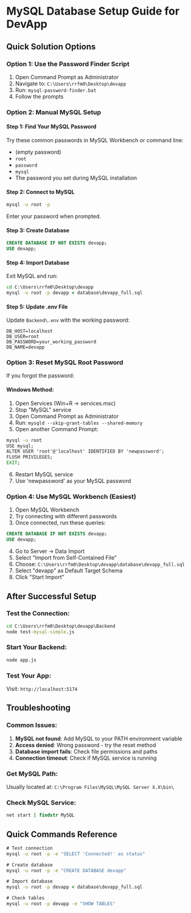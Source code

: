 # MySQL Database Setup Guide for DevApp

## Quick Solution Options

### Option 1: Use the Password Finder Script
1. Open Command Prompt as Administrator
2. Navigate to: `C:\Users\rrfm0\Desktop\devapp`
3. Run: `mysql-password-finder.bat`
4. Follow the prompts

### Option 2: Manual MySQL Setup

#### Step 1: Find Your MySQL Password
Try these common passwords in MySQL Workbench or command line:
- (empty password)
- `root`
- `password`
- `mysql`
- The password you set during MySQL installation

#### Step 2: Connect to MySQL
```cmd
mysql -u root -p
```
Enter your password when prompted.

#### Step 3: Create Database
```sql
CREATE DATABASE IF NOT EXISTS devapp;
USE devapp;
```

#### Step 4: Import Database
Exit MySQL and run:
```cmd
cd C:\Users\rrfm0\Desktop\devapp
mysql -u root -p devapp < database\devapp_full.sql
```

#### Step 5: Update .env File
Update `Backend\.env` with the working password:
```
DB_HOST=localhost
DB_USER=root
DB_PASSWORD=your_working_password
DB_NAME=devapp
```

### Option 3: Reset MySQL Root Password

If you forgot the password:

#### Windows Method:
1. Open Services (Win+R → services.msc)
2. Stop "MySQL" service
3. Open Command Prompt as Administrator
4. Run: `mysqld --skip-grant-tables --shared-memory`
5. Open another Command Prompt:
```cmd
mysql -u root
USE mysql;
ALTER USER 'root'@'localhost' IDENTIFIED BY 'newpassword';
FLUSH PRIVILEGES;
EXIT;
```
6. Restart MySQL service
7. Use 'newpassword' as your MySQL password

### Option 4: Use MySQL Workbench (Easiest)

1. Open MySQL Workbench
2. Try connecting with different passwords
3. Once connected, run these queries:
```sql
CREATE DATABASE IF NOT EXISTS devapp;
USE devapp;
```
4. Go to Server → Data Import
5. Select "Import from Self-Contained File"
6. Choose: `C:\Users\rrfm0\Desktop\devapp\database\devapp_full.sql`
7. Select "devapp" as Default Target Schema
8. Click "Start Import"

## After Successful Setup

### Test the Connection:
```cmd
cd C:\Users\rrfm0\Desktop\devapp\Backend
node test-mysql-simple.js
```

### Start Your Backend:
```cmd
node app.js
```

### Test Your App:
Visit: `http://localhost:5174`

## Troubleshooting

### Common Issues:
1. **MySQL not found**: Add MySQL to your PATH environment variable
2. **Access denied**: Wrong password - try the reset method
3. **Database import fails**: Check file permissions and paths
4. **Connection timeout**: Check if MySQL service is running

### Get MySQL Path:
Usually located at: `C:\Program Files\MySQL\MySQL Server X.X\bin\`

### Check MySQL Service:
```cmd
net start | findstr MySQL
```

## Quick Commands Reference

```cmd
# Test connection
mysql -u root -p -e "SELECT 'Connected!' as status"

# Create database
mysql -u root -p -e "CREATE DATABASE devapp"

# Import database
mysql -u root -p devapp < database\devapp_full.sql

# Check tables
mysql -u root -p devapp -e "SHOW TABLES"
```
